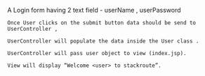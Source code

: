 A Login form having 2 text field - userName , userPassword

    Once User clicks on the submit button data should be send to UserController ,

    UserController will populate the data inside the User class .

    UserController will pass user object to view (index.jsp).

    View will display “Welcome <user> to stackroute”.
